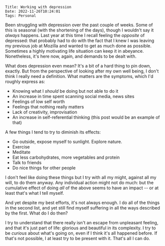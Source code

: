     Title: Working with depression
    Date: 2022-11-26T10:24:01
    Tags: Personal

Been struggling with depression over the past couple of weeks.
Some of this is seasonal (with the shortening of the days), though I wouldn't say it _always_ happens.
Last year at this time I recall feeling the _opposite_ of depressed: that probably had to do with the fact that I knew I was leaving my previous job at Mozilla and wanted to get as much done as possible.
Sometimes a highly motivating life situation can keep it in abeyance.
Nonetheless, it's here now, again, and demands to be dealt with.

What does depression even mean?
It's a bit of a hard thing to pin down, exactly.
But from the perspective of looking after my own well being, I don't think I really need a definition.
What matters are the symptoms, which I'd roughly express as:

- Knowing what I _should_ be doing but not able to do it
- An increase in time spent scanning social media, news sites
- Feelings of low self worth
- Feelings that nothing really matters
- Lack of creativity, improvisation
- An increase in self-referential thinking (this post would be an example of that)

A few things I tend to try to diminish its effects:

- Go outside, expose myself to sunlight. Explore nature.
- Exercise
- Meditate
- Eat less carbohydrates, more vegetables and protein
- Talk to friends
- Do nice things for other people

I don't feel like doing these things but I try with all my might, against all my will, to do them anyway.
Any individual action might not do much: but the cumulative effect of doing _all_ of the above seems to have an impact -- or at least that's what I tell myself.

And yet despite my best efforts, it's not always enough.
I do all of the things in the second list, and yet still find myself suffering in all the ways described by the first.
What do I do then?

I try to understand that there really isn't an escape from unpleasant feeling, and that it's just part of life: glorious and beautiful in its complexity.
I try to be _curious_ about what's going on, even if I think it's all happened before.
If that's not possible, I at least try to be present with it. That's all I can do.
